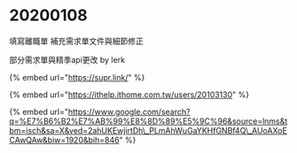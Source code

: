 # 20200108

填寫離職單  補充需求單文件與細節修正

部分需求單與精季api更改 by lerk

{% embed url="https://supr.link/" %}



{% embed url="https://ithelp.ithome.com.tw/users/20103130" %}

{% embed url="https://www.google.com/search?q=%E7%B6%B2%E7%AB%99%E8%8D%89%E5%9C%96&source=lnms&tbm=isch&sa=X&ved=2ahUKEwjirtDh\_PLmAhWuGaYKHfGNBf4Q\_AUoAXoECAwQAw&biw=1920&bih=846" %}



